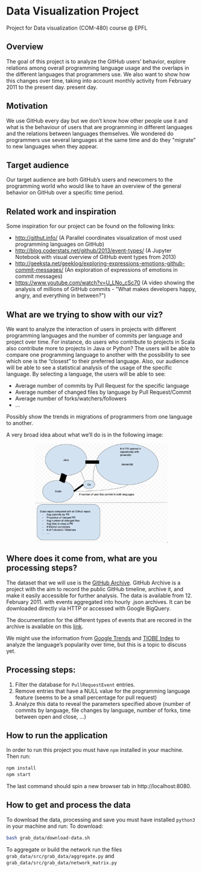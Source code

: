 # Data Visualization Project
Project for Data visualization (COM-480) course @ EPFL

## Overview
The goal of this project is to analyze the GitHub users’ behavior, explore relations among overall programming language usage and the overlaps in the different languages that programmers use. We also want to show how this changes over time, taking into account monthly activity from February 2011 to the present day. present day.  

## Motivation
We use GitHub every day but we don’t know how other people use it and what is the behaviour of users that are programming in different languages and the relations between languages themselves. We wondered do programmers use several languages at the same time and do they "migrate" to new languages when they appear.

## Target audience
Our target audience are both GitHub’s users and newcomers to the programming world who would like to have an overview of the general behavior on GitHub over a specific time period.

## Related work and inspiration
Some inspiration for our project can be found on the following links:
 * http://githut.info/ (A Parallel coordinates visualization of most used programming languages on GitHub)
 * http://blog.coderstats.net/github/2013/event-types/ (A Jupyter Notebook with visual overview of GitHub event types from 2013)
 * http://geeksta.net/geeklog/exploring-expressions-emotions-github-commit-messages/ (An exploration of expressions of emotions in commit messages)
 * https://www.youtube.com/watch?v=U_LNo_cSc70 (A video showing the analysis of millions of GitHub commits - "What makes developers happy, angry, and everything in between?")

## What are we trying to show with our viz?
We want to analyze the interaction of users in projects with different programming languages and the number of commits per language and project over time. For instance, do users who contribute to projects in Scala also contribute more to projects in Java or Python?
The users will be able to compare one programming language to another with the possibility to see which one is the “closest” to their preferred language.  Also, our audience will be able to see a statistical analysis of the usage of the specific language. By selecting a language, the users will be able to see:
 * Average number of commits by Pull Request for the specific language
 * Average number of changed files by language by Pull Request/Commit
 * Average number of forks/watchers/followers
 * ...

Possibly show the trends in migrations of programmers from one language to another.

A very broad idea about what we’ll do is in the following image:
<p align="center"><img src="docs/first-draft.png" alt="Image" width = "70%" height = "70%" align="middle"/></p>

## Where does it come from, what are you processing steps?
The dataset that we will use is the [GitHub Archive](https://www.githubarchive.org/). GitHub Archive is a project with the aim to record the public GitHub timeline, archive it, and make it easily accessible for further analysis. The data is available from 12. February 2011. with events aggregated into hourly .json archives. It can be downloaded directly via HTTP or accessed with Google BigQuery.

The documentation for the different types of events that are recored in the archive is available on this [link](https://developer.github.com/v3/activity/events/types/).

We might use the information from [Google Trends](https://trends.google.com/trends/) and [TIOBE Index](https://www.tiobe.com/tiobe-index/) to analyze the language’s popularity over time, but this is a topic to discuss yet.

## Processing steps:
 1) Filter the database for `PullRequestEvent` entries.
 2) Remove entries that have a NULL value for the programming language feature (seems to be a small percentage for pull request)
 3) Analyze this data to reveal the parameters specified above (number of commits by language, file changes by language, number of forks, time between open and close, ...)
 
 
## How to run the application
In order to run this project you must have `npm` installed in your machine. Then run:
```bash
npm install
npm start
```
The last command should spin a new browser tab in http://localhost:8080.


## How to get and process the data
To download the data, processing and save you must have installed `python3` in your machine and run:
To download:
```bash
bash grab_data/download-data.sh
```
To aggregate or build the network run the files `grab_data/src/grab_data/aggregate.py` and `grab_data/src/grab_data/network_matrix.py`
